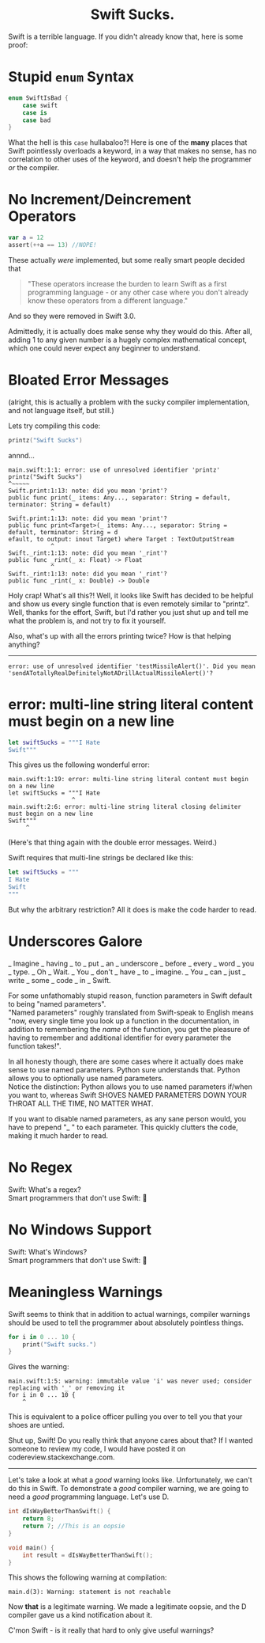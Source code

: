 <h1 align="center">Swift Sucks.</h1>
Swift is a terrible language. If you didn't already know that, here is some proof:

# Stupid `enum` Syntax
```Swift
enum SwiftIsBad {
	case swift
	case is
	case bad
}
```
What the hell is this `case` hullabaloo?! Here is one of the **many** places that Swift pointlessly overloads a keyword, in a way that makes no sense, has no correlation to other uses of the keyword, and doesn't help the programmer *or* the compiler.

# No Increment/Deincrement Operators

```Swift
var a = 12
assert(++a == 13) //NOPE!
```
These actually *were* implemented, but some really smart people decided that
>"These operators increase the burden to learn Swift as a first programming language - or any other case where you don't already know these operators from a different language."

And so they were removed in Swift 3.0.

Admittedly, it is actually does make sense why they would do this. After all, adding 1 to any given number is a hugely complex mathematical concept, which one could never expect any beginner to understand.

# Bloated Error Messages
(alright, this is actually a problem with the sucky compiler implementation, and not language itself, but still.)

Lets try compiling this code:
```Swift
printz("Swift Sucks")
```
annnd...
```
main.swift:1:1: error: use of unresolved identifier 'printz'                                     
printz("Swift Sucks")                                                                         
^~~~~~                                                                                        
Swift.print:1:13: note: did you mean 'print'?                                                 
public func print(_ items: Any..., separator: String = default, terminator: String = default)
            ^                                                                                 
Swift.print:1:13: note: did you mean 'print'?                                                 
public func print<Target>(_ items: Any..., separator: String = default, terminator: String = d
efault, to output: inout Target) where Target : TextOutputStream                              
            ^                                                                                 
Swift._rint:1:13: note: did you mean '_rint'?                                                 
public func _rint(_ x: Float) -> Float                                                        
            ^                                                                                 
Swift._rint:1:13: note: did you mean '_rint'?                                                 
public func _rint(_ x: Double) -> Double     
```

Holy crap! What's all this?! Well, it looks like Swift has decided to be helpful and show us every single function that is even remotely similar to "printz". Well, thanks for the effort, Swift, but I'd rather you just shut up and tell me what the problem is, and not try to fix it yourself.

Also, what's up with all the errors printing twice? How is that helping anything?

___

`error: use of unresolved identifier 'testMissileAlert()'. Did you mean 'sendATotallyRealDefinitelyNotADrillActualMissileAlert()'?`


# error: multi-line string literal content must begin on a new line
```Swift
let swiftSucks = """I Hate
Swift"""
```
This gives us the following wonderful error:
```
main.swift:1:19: error: multi-line string literal content must begin on a new line
let swiftSucks = """I Hate
                  ^
main.swift:2:6: error: multi-line string literal closing delimiter must begin on a new line
Swift"""
     ^
```
(Here's that thing again with the double error messages. Weird.)

Swift requires that multi-line strings be declared like this:
```Swift
let swiftSucks = """
I Hate
Swift
"""
```

But why the arbitrary restriction? All it does is make the code harder to read.

# Underscores Galore
_ Imagine _ having _ to _ put _ an _ underscore _ before _ every _ word _ you _ type. _ Oh _ Wait. _ You _ don't _ have _ to _ imagine. _ You _ can _ just _ write _ some _ code _ in _ Swift.

For some unfathomably stupid reason, function parameters in Swift default to being "named parameters".  
"Named parameters" roughly translated from Swift-speak to English means "now, every single time you look up a function in the documentation, in addition to remembering the *name* of the function, you get the pleasure of having to remember and additional identifier for every parameter the function takes!".

In all honesty though, there are some cases where it actually does make sense to use named parameters. Python sure understands that. Python allows you to optionally use named parameters.  
Notice the distinction: Python allows you to use named parameters if/when you want to, whereas Swift SHOVES NAMED PARAMETERS DOWN YOUR THROAT ALL THE TIME, NO MATTER WHAT.

If you want to disable named parameters, as any sane person would, you have to prepend "_ " to each parameter. This quickly clutters the code, making it much harder to read.

# No Regex
Swift: What's a regex?  
Smart programmers that don't use Swift: 🖕

# No Windows Support
Swift: What's Windows?  
Smart programmers that don't use Swift: 🖕

# Meaningless Warnings
Swift seems to think that in addition to actual warnings, compiler warnings should be used to tell the programmer about absolutely pointless things.
```Swift
for i in 0 ... 10 {
	print("Swift sucks.")
}
```
Gives the warning:
```
main.swift:1:5: warning: immutable value 'i' was never used; consider replacing with '_' or removing it
for i in 0 ... 10 {
    ^
```
This is equivalent to a police officer pulling you over to tell you that your shoes are untied.

Shut up, Swift! Do you really think that anyone cares about that? If I wanted someone to review my code, I would have posted it on codereview.stackexchange.com.

___

Let's take a look at what a *good* warning looks like. Unfortunately, we can't do this in Swift. To demonstrate a *good* compiler warning, we are going to need a *good* programming language. Let's use D.

```D
int dIsWayBetterThanSwift() {
	return 8;
	return 7; //This is an oopsie
}

void main() {
	int result = dIsWayBetterThanSwift();
}
```
This shows the following warning at compilation:
```
main.d(3): Warning: statement is not reachable
```
Now **that** is a legitimate warning. We made a legitimate oopsie, and the D compiler gave us a kind notification about it.

C'mon Swift - is it really that hard to only give useful warnings?
